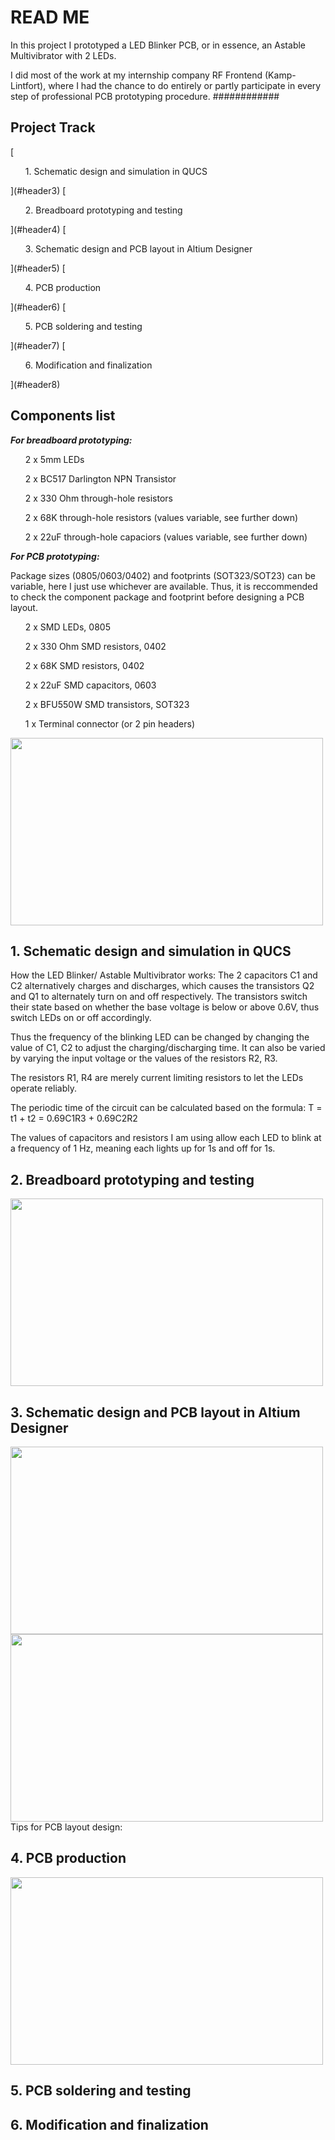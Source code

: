 <a name="header0"><h1>READ ME</h1></a>
In this project I prototyped a LED Blinker PCB, or in essence, an Astable Multivibrator with 2 LEDs.

I did most of the work at my internship company RF Frontend (Kamp-Lintfort), where I had the chance to do entirely or 
partly participate in every step of professional PCB prototyping procedure. 
############
<h2><a name="header1">Project Track</a></h2>
[<ul> 1. Schematic design and simulation in QUCS</ul>](#header3)
[<ul> 2. Breadboard prototyping and testing</ul>](#header4)
[<ul> 3. Schematic design and PCB layout in Altium Designer</ul>](#header5)
[<ul> 4. PCB production</ul>](#header6)
[<ul> 5. PCB soldering and testing</ul>](#header7)
[<ul> 6. Modification and finalization</ul>](#header8)


<h2> <a name="header2">Components list </a></h2>
<b><i>For breadboard prototyping:</i></b>
<ul> 2 x 5mm LEDs</ul>
<ul> 2 x BC517 Darlington NPN Transistor</ul>
<ul> 2 x 330 Ohm through-hole resistors</ul>
<ul> 2 x 68K through-hole resistors (values variable, see further down)</ul>
<ul> 2 x 22uF through-hole capaciors (values variable, see further down)</ul>

<b><i>For PCB prototyping:</i></b>

Package sizes (0805/0603/0402) and footprints (SOT323/SOT23) can be variable, here I just use whichever are available. Thus, it is reccommended to check
the component package and footprint before designing a PCB layout.
<ul> 2 x SMD LEDs, 0805 </ul>
<ul> 2 x 330 Ohm SMD resistors, 0402</ul>
<ul> 2 x 68K SMD resistors, 0402</ul>
<ul> 2 x 22uF SMD capacitors, 0603</ul>
<ul> 2 x BFU550W SMD transistors, SOT323</ul>
<ul> 1 x Terminal connector (or 2 pin headers) </ul>

<img src="/PCB prototyping/Astable Multivibrator - LED Blinker/media/Components.jpg" width="500" height="300">

<a name="header3"><h2>1. Schematic design and simulation in QUCS</h2></a>

How the LED Blinker/ Astable Multivibrator works: The 2 capacitors C1 and C2 alternatively charges and discharges, 
which causes the transistors Q2 and Q1 to alternately turn on and off respectively. The transistors switch their state 
based on whether the base voltage is below or above 0.6V, thus switch LEDs on or off accordingly.

Thus the frequency of the blinking LED can be changed by changing the value of C1, C2 to adjust the charging/discharging time.
It can also be varied by varying the input voltage or the values of the resistors R2, R3. 

The resistors R1, R4 are merely current limiting resistors to let the LEDs operate reliably.

The periodic time of the circuit can be calculated based on the formula: T = t1 + t2 = 0.69C1R3 + 0.69C2R2

The values of capacitors and resistors I am using allow each LED to blink at a frequency of 1 Hz, meaning each lights up for 1s
and off for 1s.

<a name="header4"><h2>2. Breadboard prototyping and testing</h2></a>
<img src="/PCB prototyping/Astable Multivibrator - LED Blinker/media/Breadboard prototyping.jpg" width="500" height="300">

<a name="header5"><h2>3. Schematic design and PCB layout in Altium Designer</h2></a>
<img src="/PCB prototyping/Astable Multivibrator - LED Blinker/media/v1 PCB layout.jpg" width="500" height="300">
<img src="/PCB prototyping/Astable Multivibrator - LED Blinker/media/v1 PCB 3d view.jpg" width="500" height="300">
Tips for PCB layout design:


<a name="header6"><h2>4. PCB production</h2></a>
<img src="/PCB prototyping/Astable Multivibrator - LED Blinker/media/v1 PCB batch.jpg" width="500" height="300">

<a name="header7"><h2>5. PCB soldering and testing</h2></a>
<a name="header8"><h2>6. Modification and finalization</h2></a>
